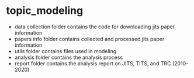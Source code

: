# topic_modeling

- data collection folder contains the code for downloading jits paper information
- papers info folder contains collected and processed jits paper information
- utils folder contains files used in modeling
- analysis folder contains the analysis process
- report folder contains the analysis report on JITS, TITS, and TRC (2010-2020)
